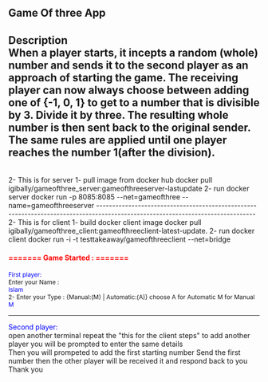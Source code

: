 Game Of three App
------------------------------------------------------------
Description
<br>
When a player starts, it incepts a random (whole) number and sends it to the second
player as an approach of starting the game. The receiving player can now always choose 
between adding one of {-1, 0, 1} to get to a number that is divisible by 3. Divide it by three. The 
resulting whole number is then sent back to the original sender.
The same rules are applied until one player reaches the number 1(after the division).
------------------------------------------------------------
<br>
	2- This is for server  
		1-  pull image from docker hub
			docker pull igibally/gameofthree_server:gameofthreeserver-lastupdate
		2- run docker server 
			docker run -p 8085:8085 <imageId> --net=gameofthree --name=gameofthreeserver
-------------------------------------------------------------------------------------------------------------------------------
	2- This is for client  
		1- build docker client image
			docker pull igibally/gameofthree_client:gameofthreeclient-latest-update.
		2- run docker client 
			docker run -i -t testtakeaway/gameofthreeclient --net=bridge

<h4 style="color:red;font-size:14px">======= Game Started : =======</h4>
<p style="font-size:12px;">
<span style="color:blue;">First player:</span>
<br />
 Enter your Name :
<br>
<span style="color:blue">Islam</span>
<br />
2- Enter your Type : {Manual:(M) | Automatic:(A)} choose A for Automatic M for Manual
<br>
<span style="color:blue">M</span>
<hr />
<span style="color:blue;">Second player:</span>
<br/>
open another terminal  repeat the "this for the client steps" to add another player
you will be prompted to enter the same details
<br/>
Then you will prompeted to add the first starting number
Send the first number then the other player will be received it and respond back to you
<br/>
Thank you
</p>
